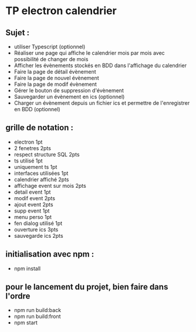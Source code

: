 # TP electron calendrier
## Sujet :
- utiliser Typescript (optionnel)
- Réaliser une page qui affiche le calendrier mois par mois avec possibilité de changer de mois
- Afficher les évènements stockés en BDD dans l'affichage du calendrier
- Faire la page de détail évènement
- Faire la page de nouvel évènement
- Faire la page de modif évènement
- Gérer le bouton de suppression d'évènement
- Sauvegarder un évènement en ics (optionnel)
- Charger un évènement depuis un fichier ics et permettre de l'enregistrer en BDD (optionnel)


## grille de notation :
- electron 1pt
- 2 fenetres 2pts
- respect structure SQL 2pts
- ts utilisé 1pt
- uniquement ts 1pt
- interfaces utilisées 1pt
- calendrier affiché 2pts
- affichage event sur mois 2pts
- detail event 1pt
- modif event 2pts
- ajout event 2pts
- supp event 1pt
- menu perso 1pt
- fen dialog utilisé 1pt
- ouverture ics 3pts
- sauvegarde ics 2pts

## initialisation avec npm : 
- npm install

## pour le lancement du projet, bien faire dans l'ordre
- npm run build:back
- npm run build:front
- npm start
